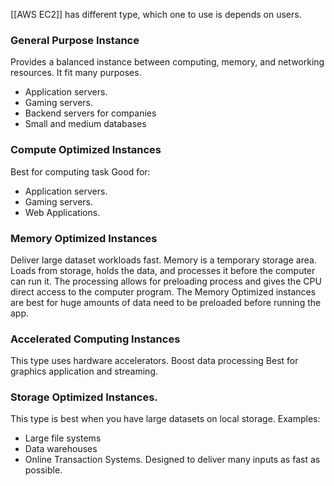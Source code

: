 [[AWS EC2]] has different type, which one to use is depends on users.

### General Purpose Instance
Provides a balanced instance between computing, memory, and networking resources.
It fit many purposes. 
- Application servers.
- Gaming servers.
- Backend servers for companies
- Small and medium databases

### Compute Optimized Instances
Best for computing task
Good for:
- Application servers.
- Gaming servers.
- Web Applications.

### Memory Optimized Instances
Deliver large dataset workloads fast. 
Memory is a temporary storage area.
Loads from storage, holds the data, and processes it before the computer can run it.
The processing allows for preloading process and gives the CPU direct access to the computer program.
The Memory Optimized instances are best for huge amounts of data need to be preloaded before running the app.

### Accelerated Computing Instances
This type uses hardware accelerators.
Boost data processing
Best for graphics application and streaming.

### Storage Optimized Instances.
This type is best when you have large datasets on local storage.
Examples: 
- Large file systems
- Data warehouses
- Online Transaction Systems.
Designed to deliver many inputs as fast as possible.